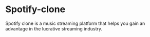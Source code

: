 # Spotify-clone
Spotify clone is a music streaming platform that helps you gain an advantage in the lucrative streaming industry.
